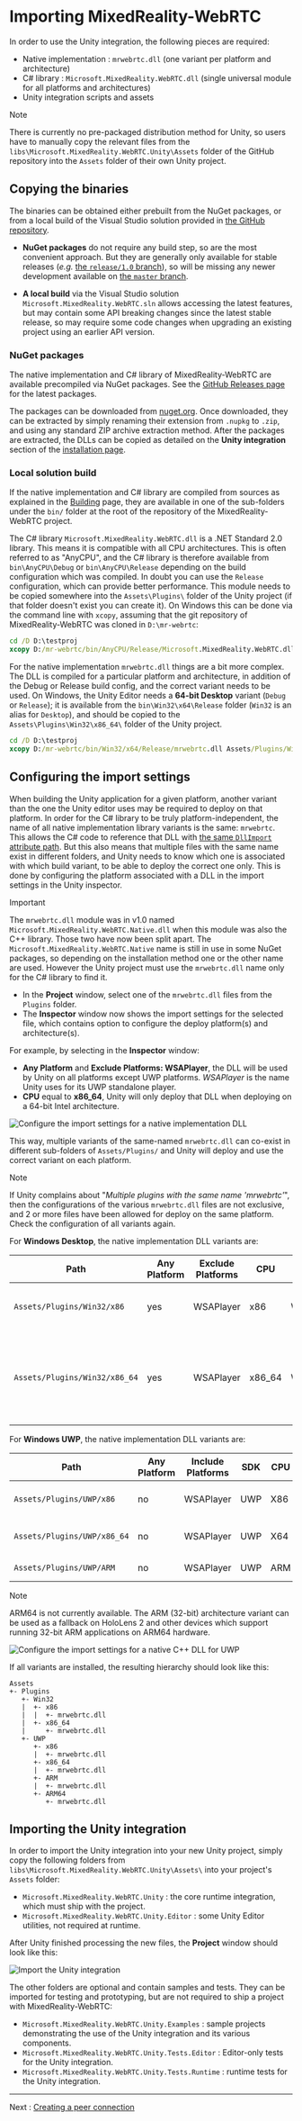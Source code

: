 # Importing MixedReality-WebRTC

In order to use the Unity integration, the following pieces are required:

- Native implementation : `mrwebrtc.dll` (one variant per platform and architecture)
- C# library : `Microsoft.MixedReality.WebRTC.dll` (single universal module for all platforms and architectures)
- Unity integration scripts and assets

> [!NOTE]
> There is currently no pre-packaged distribution method for Unity, so users have to manually copy the relevant files from the `libs\Microsoft.MixedReality.WebRTC.Unity\Assets` folder of the GitHub repository into the `Assets` folder of their own Unity project.

## Copying the binaries

The binaries can be obtained either prebuilt from the NuGet packages, or from a local build of the Visual Studio solution provided in [the GitHub repository](https://github.com/microsoft/MixedReality-WebRTC/).

- **NuGet packages** do not require any build step, so are the most convenient approach. But they are generally only available for stable releases (_e.g._ [the `release/1.0` branch](https://github.com/microsoft/MixedReality-WebRTC/tree/release/1.0/)), so will be missing any newer development available on [the `master` branch](https://github.com/microsoft/MixedReality-WebRTC/tree/master/).

- **A local build** via the Visual Studio solution `Microsoft.MixedReality.WebRTC.sln` allows accessing the latest features, but may contain some API breaking changes since the latest stable release, so may require some code changes when upgrading an existing project using an earlier API version.

### NuGet packages

The native implementation and C# library of MixedReality-WebRTC are available precompiled via NuGet packages. See the [GitHub Releases page](https://github.com/microsoft/MixedReality-WebRTC/releases) for the latest packages.

The packages can be downloaded from [nuget.org](https://www.nuget.org/profiles/MicrosoftMR). Once downloaded, they can be extracted by simply renaming their extension from `.nupkg` to `.zip`, and using any standard ZIP archive extraction method. After the packages are extracted, the DLLs can be copied as detailed on the **Unity integration** section of the [installation page](installation.md).

### Local solution build

If the native implementation and C# library are compiled from sources as explained in the [Building](building.md) page, they are available in one of the sub-folders under the `bin/` folder at the root of the repository of the MixedReality-WebRTC project.

The C# library `Microsoft.MixedReality.WebRTC.dll` is a .NET Standard 2.0 library. This means it is compatible with all CPU architectures. This is often referred to as "AnyCPU", and the C# library is therefore available from `bin\AnyCPU\Debug` or `bin\AnyCPU\Release` depending on the build configuration which was compiled. In doubt you can use the `Release` configuration, which can provide better performance. This module needs to be copied somewhere into the `Assets\Plugins\` folder of the Unity project (if that folder doesn't exist you can create it). On Windows this can be done via the command line with `xcopy`, assuming that the git repository of MixedReality-WebRTC was cloned in `D:\mr-webrtc`:

```cmd
cd /D D:\testproj
xcopy D:/mr-webrtc/bin/AnyCPU/Release/Microsoft.MixedReality.WebRTC.dll Assets/Plugins/
```

For the native implementation `mrwebrtc.dll` things are a bit more complex. The DLL is compiled for a particular platform and architecture, in addition of the Debug or Release build config, and the correct variant needs to be used. On Windows, the Unity Editor needs a **64-bit Desktop** variant (`Debug` or `Release`); it is available from the `bin\Win32\x64\Release` folder (`Win32` is an alias for `Desktop`), and should be copied to the `Assets\Plugins\Win32\x86_64\` folder of the Unity project.

```cmd
cd /D D:\testproj
xcopy D:/mr-webrtc/bin/Win32/x64/Release/mrwebrtc.dll Assets/Plugins/Win32/x86_64/
```

## Configuring the import settings

When building the Unity application for a given platform, another variant than the one the Unity editor uses may be required to deploy on that platform. In order for the C# library to be truly platform-independent, the name of all native implementation library variants is the same: `mrwebrtc`. This allows the C# code to reference that DLL with [the same `DllImport` attribute path](https://docs.microsoft.com/en-us/dotnet/api/system.runtime.interopservices.dllimportattribute?view=netcore-2.1). But this also means that multiple files with the same name exist in different folders, and Unity needs to know which one is associated with which build variant, to be able to deploy the correct one only. This is done by configuring the platform associated with a DLL in the import settings in the Unity inspector.

> [!IMPORTANT]
> The `mrwebrtc.dll` module was in v1.0 named `Microsoft.MixedReality.WebRTC.Native.dll` when this module was also the C++ library. Those two have now been split apart. The `Microsoft.MixedReality.WebRTC.Native` name is still in use in some NuGet packages, so depending on the installation method one or the other name are used. However the Unity project must use the `mrwebrtc.dll` name only for the C# library to find it.

- In the **Project** window, select one of the `mrwebrtc.dll` files from the `Plugins` folder.
- The **Inspector** window now shows the import settings for the selected file, which contains option to configure the deploy platform(s) and architecture(s).

For example, by selecting in the **Inspector** window:

- **Any Platform** and **Exclude Platforms: WSAPlayer**, the DLL will be used by Unity on all platforms except UWP platforms. _WSAPlayer_ is the name Unity uses for its UWP standalone player.
- **CPU** equal to **x86_64**, Unity will only deploy that DLL when deploying on a 64-bit Intel architecture.

![Configure the import settings for a native implementation DLL](helloworld-unity-2.png)

This way, multiple variants of the same-named `mrwebrtc.dll` can co-exist in different sub-folders of `Assets/Plugins/` and Unity will deploy and use the correct variant on each platform.

> [!NOTE]
> If Unity complains about "_Multiple plugins with the same name 'mrwebrtc'_", then the configurations of the various `mrwebrtc.dll` files are not exclusive, and 2 or more files have been allowed for deploy on the same platform. Check the configuration of all variants again.

For **Windows Desktop**, the native implementation DLL variants are:

| Path | Any Platform | Exclude Platforms | CPU | OS | Example use |
|---|---|---|---|---|---|
| `Assets/Plugins/Win32/x86` | yes | WSAPlayer | x86 | Windows | 32-bit Windows Desktop application |
| `Assets/Plugins/Win32/x86_64` | yes | WSAPlayer | x86_64 | Windows | 64-bit Windows Desktop application, including the Unity Editor on Windows |

For **Windows UWP**, the native implementation DLL variants are:

| Path | Any Platform | Include Platforms | SDK | CPU | Example use |
|---|---|---|---|---|---|
| `Assets/Plugins/UWP/x86` | no | WSAPlayer | UWP | X86 | Microsoft HoloLens (1st gen) |
| `Assets/Plugins/UWP/x86_64` | no | WSAPlayer | UWP | X64 | 64-bit UWP Desktop app on Windows |
| `Assets/Plugins/UWP/ARM` | no | WSAPlayer | UWP | ARM | HoloLens 2 (compatibility) |

> [!NOTE]
> ARM64 is not currently available. The ARM (32-bit) architecture variant can be used as a fallback on HoloLens 2 and other devices which support running 32-bit ARM applications on ARM64 hardware.

![Configure the import settings for a native C++ DLL for UWP](helloworld-unity-3.png)

If all variants are installed, the resulting hierarchy should look like this:

```shell
Assets
+- Plugins
   +- Win32
   |  +- x86
   |  |  +- mrwebrtc.dll
   |  +- x86_64
   |     +- mrwebrtc.dll
   +- UWP
      +- x86
      |  +- mrwebrtc.dll
      +- x86_64
      |  +- mrwebrtc.dll
      +- ARM
      |  +- mrwebrtc.dll
      +- ARM64
         +- mrwebrtc.dll
```

## Importing the Unity integration

In order to import the Unity integration into your new Unity project, simply copy the following folders from `libs\Microsoft.MixedReality.WebRTC.Unity\Assets\` into your project's `Assets` folder:

- `Microsoft.MixedReality.WebRTC.Unity` : the core runtime integration, which must ship with the project.
- `Microsoft.MixedReality.WebRTC.Unity.Editor` : some Unity Editor utilities, not required at runtime.

After Unity finished processing the new files, the **Project** window should look like this:

![Import the Unity integration](helloworld-unity-4.png)

The other folders are optional and contain samples and tests. They can be imported for testing and prototyping, but are not required to ship a project with MixedReality-WebRTC:

- `Microsoft.MixedReality.WebRTC.Unity.Examples` : sample projects demonstrating the use of the Unity integration and its various components.
- `Microsoft.MixedReality.WebRTC.Unity.Tests.Editor` : Editor-only tests for the Unity integration.
- `Microsoft.MixedReality.WebRTC.Unity.Tests.Runtime` : runtime tests for the Unity integration.

----

Next : [Creating a peer connection](helloworld-unity-peerconnection.md)
